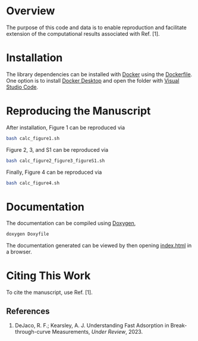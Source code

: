 # Overview

The purpose of this code and data is to enable reproduction
and facilitate extension of the computational
results associated with Ref. [1].


# Installation

The library dependencies can be installed with [Docker](https://www.docker.com)
using the [Dockerfile](./devcontainer/Dockerfile).
One option is to install [Docker Desktop](https://www.docker.com/products/docker-desktop)
and open the folder with [Visual Studio Code](https://code.visualstudio.com).

# Reproducing the Manuscript

After installation, Figure 1 can be reproduced via

```bash
bash calc_figure1.sh
```

Figure 2, 3, and S1 can be reproduced via

```bash
bash calc_figure2_figure3_figureS1.sh
```

Finally, Figure 4 can be reproduced via

```bash
bash calc_figure4.sh
```

# Documentation

The documentation can be compiled using [Doxygen](https://www.doxygen.nl/),

```bash
doxygen Doxyfile
```

The documentation generated can be viewed by then opening
[index.html](./doc/html/index.html) in a browser.

# Citing This Work

To cite the manuscript, use Ref. [1].

## References

  1. DeJaco, R. F.; Kearsley, A. J. Understanding Fast Adsorption in Break-through-curve Measurements, *Under Review*, 2023.